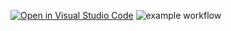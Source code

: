 [![Open in Visual Studio Code](https://classroom.github.com/assets/open-in-vscode-f059dc9a6f8d3a56e377f745f24479a46679e63a5d9fe6f495e02850cd0d8118.svg)](https://classroom.github.com/online_ide?assignment_repo_id=6336318&assignment_repo_type=AssignmentRepo)
![example workflow](https://github.com/<TestowanieAutomatyczneUG>/<laboratorium-6-ragger>/actions/workflows/<python-package.yml>/badge.svg)
